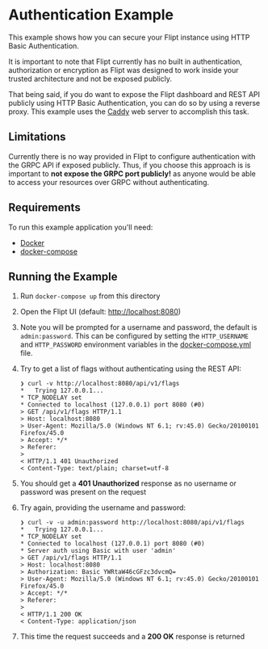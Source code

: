 # Authentication Example

This example shows how you can secure your Flipt instance using HTTP Basic Authentication.

It is important to note that Flipt currently has no built in authentication, authorization or encryption as Flipt was designed to work inside your trusted architecture and not be exposed publicly.

That being said, if you do want to expose the Flipt dashboard and REST API publicly using HTTP Basic Authentication, you can do so by using a reverse proxy. This example uses the [Caddy](https://caddyserver.com/) web server to accomplish this task.

## Limitations

Currently there is no way provided in Flipt to configure authentication with the GRPC API if exposed publicly. Thus, if you choose this approach is is important to **not expose the GRPC port publicly!** as anyone would be able to access your resources over GRPC without authenticating.

## Requirements

To run this example application you'll need:

* [Docker](https://docs.docker.com/install/)
* [docker-compose](https://docs.docker.com/compose/install/)

## Running the Example

1. Run `docker-compose up` from this directory
1. Open the Flipt UI (default: [http://localhost:8080](http://localhost:8080))
1. Note you will be prompted for a username and password, the default is `admin:password`. This can be configured by setting the `HTTP_USERNAME` and `HTTP_PASSWORD` environment variables in the [docker-compose.yml](docker-compose.yml) file.
1. Try to get a list of flags without authenticating using the REST API:

    ```shell
    ❯ curl -v http://localhost:8080/api/v1/flags
    *   Trying 127.0.0.1...
    * TCP_NODELAY set
    * Connected to localhost (127.0.0.1) port 8080 (#0)
    > GET /api/v1/flags HTTP/1.1
    > Host: localhost:8080
    > User-Agent: Mozilla/5.0 (Windows NT 6.1; rv:45.0) Gecko/20100101 Firefox/45.0
    > Accept: */*
    > Referer:
    >
    < HTTP/1.1 401 Unauthorized
    < Content-Type: text/plain; charset=utf-8
    ```

1. You should get a **401 Unauthorized** response as no username or password was present on the request
1. Try again, providing the username and password:

    ```shell
    ❯ curl -v -u admin:password http://localhost:8080/api/v1/flags
    *   Trying 127.0.0.1...
    * TCP_NODELAY set
    * Connected to localhost (127.0.0.1) port 8080 (#0)
    * Server auth using Basic with user 'admin'
    > GET /api/v1/flags HTTP/1.1
    > Host: localhost:8080
    > Authorization: Basic YWRtaW46cGFzc3dvcmQ=
    > User-Agent: Mozilla/5.0 (Windows NT 6.1; rv:45.0) Gecko/20100101 Firefox/45.0
    > Accept: */*
    > Referer:
    >
    < HTTP/1.1 200 OK
    < Content-Type: application/json
    ```

1. This time the request succeeds and a **200 OK** response is returned

